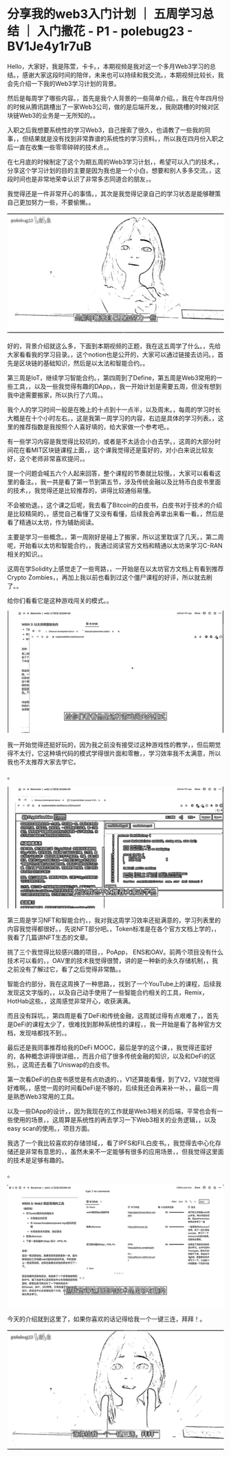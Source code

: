 # 分享我的web3入门计划 ｜ 五周学习总结 ｜ 入门撒花 - P1 - polebug23 - BV1Je4y1r7uB

Hello，大家好，我是陈萱，卡卡。，本期视频是我对这一个多月Web3学习的总结。，感谢大家这段时间的陪伴，未来也可以持续和我交流。，本期视频比较长，我会先介绍一下我的Web3学习计划的背景。

然后是每周学了哪些内容。，首先是我个人背景的一些简单介绍。，我在今年四月份的时候从腾讯跳槽出了一家Web3公司，做的是后端开发。，我刚跳槽的时候对区块链Web3的业务是一无所知的。。

入职之后我想要系统性的学习Web3，自己搜索了很久，也请教了一些我的同事，，但结果就是没有找到非常靠谱的系统性的学习资料。，所以我在四月份入职之后一直在收集一些零零碎碎的技术点，。

在七月底的时候制定了这个为期五周的Web3学习计划，，希望可以入门的技术。，分享这个学习计划的目的主要是因为我也是一个小白，想要和别人多多交流。，这段时间也是非常地荣幸认识了非常多志同道合的朋友，。

我觉得还是一件非常开心的事情。，其次是我觉得记录自己的学习状态是能够鞭策自己更加努力一些，不要偷懒。。

![](img/40892274709ec70f5f4306f822a378e1_1.png)

好的，背景介绍就这么多，下面到本期视频的正题，我在这五周学了什么。，先给大家看看我的学习目录。，这个notion也是公开的，大家可以通过链接去访问。，首先是区块链的基础知识，然后是以太法和智能合约。。

第三周是IoT，继续学习智能合约。，第四周到了Define，第五周是Web3常用的一些工具，，以及一些我觉得有趣的DApp。，我一开始计划是需要五周，但没有想到我中途需要搬家，所以执行了六周。。

我个人的学习时间一般是在晚上的十点到十一点半，以及周末。，每周的学习时长大概是在十个小时左右。，这是我第一周学习的内容，右边是具体的学习列表。，这里的推荐指数是我按照个人喜好填的，给大家做一个参考吧。。

有一些学习内容是我觉得比较坑的，或者是不太适合小白去学。，这周的大部分时间花在看MIT区块链课程上面，，这个课我觉得还是蛮好的，对小白来说比较友好，这个老师非常喜欢提问，。

提一个问题会喊五六个人起来回答，整个课程的节奏就比较慢。，大家可以看看这里的备注。，我一共是看了第一节到第五节，涉及传统金融以及比特币白皮书里面的技术，，我觉得还是比较推荐的，讲得比较通俗易懂。

不会被劝退。，这个课之后呢，我去看了Bitcoin的白皮书，白皮书对于技术的介绍是比较精简的，，感觉自己看懂了又没有看懂，后续我会再拿出来看一看。，然后是看了精通以太坊，作为辅助阅读。

主要是学习一些概念。，第一周刚好是碰上了搬家，所以这里耽误了几天。，第二周呢，开始看以太坊和智能合约，，我通过阅读官方文档和精通以太坊来学习C-RAN相关的知识。。

这周在学Solidity上感觉走了一些弯路，，一开始是在以太坊官方文档上有看到推荐Crypto Zombies，，再加上我以前也看到过这个僵尸课程的好评，所以就去刷了。。

给你们看看它是这种游戏闯关的模式。。

![](img/40892274709ec70f5f4306f822a378e1_3.png)

我一开始觉得还挺好玩的，因为我之前没有接受过这种游戏性的教学，，但后期觉得不太行，它这种填代码的模式学得很片面和零散，，学习效率我不太满意，所以我也不太推荐大家去学它。

。

![](img/40892274709ec70f5f4306f822a378e1_5.png)

第三周是学习NFT和智能合约，，我对我这周学习效率还挺满意的，学习列表里的内容我觉得都很好。，先说NFT部分吧。，Token标准是在各个官方文档上学的，，我看了几篇讲NFT生态的文章。

挑了三个我觉得比较感兴趣的项目，，PoApp， ENS和OAV。前两个项目没有什么技术可以看的，，OAV里的技术我觉得很赞，讲的是一种新的永久存储机制，，我之前没有了解过它，看了之后觉得非常酷。。

智能合约部分，我在这周换了一种思路，，找到了一个YouTube上的课程，后续我发现这文字版的，，以及自己动手使用了一些智能合约相关的工具，Remix， HotHab这些。，这周感觉非常开心，收获满满。

而且没有踩坑。，第四周是看了DeFi和传统金融，这周就过得有点艰难了，，首先是DeFi的课程太少了，很难找到那种系统性的课程，，我一开始是看了各种官方文档，发现啥都找不到，。

最后还是我同事推荐给我的DeFi MOOC，最后是学的这个课，，我觉得还蛮好的，各种概念讲得很详细，，而且介绍了很多传统金融的知识，以及和DeFi的区别。，这周还去看了Uniswap的白皮书。

第一次看DeFi的白皮书感觉是有点劝退的，，V1还算能看懂，到了V2，V3就觉得好难啊。，感觉一周的时间看DeFi是不够的，后续我还会再来补一补。，最后一周是熟悉Web3常用的工具。

以及一些DApp的设计，，因为我现在的工作就是Web3相关的后端，平常也会有一些使用的场景，，这周算是系统性的再去学习一下Web3相关的业务逻辑，，以及easy scan的使用。，项目方面。

我选了一个我比较喜欢的存储领域，，看了IPFS和FIL白皮书。，我觉得去中心化存储还是非常有意思的，，虽然未来不一定能够有很多的应用场景，，但我觉得这里面的技术是足够有趣的。

。

![](img/40892274709ec70f5f4306f822a378e1_7.png)

今天的介绍就到这里了，如果你喜欢的话记得给我一个一键三连，拜拜！。

![](img/40892274709ec70f5f4306f822a378e1_9.png)